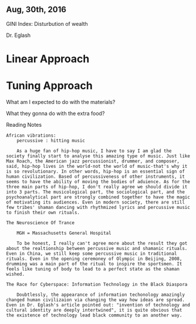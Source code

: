 Aug, 30th, 2016
---

GINI Index: Disturbution of wealth

Dr. Eglash

# Linear Approach

# Tuning Approach

What am I expected to do with the materials?

What they gonna do with the extra food?


Reading Notes

	African vibrations:
		percussive : hitting music

		As a huge fan of hip-hop music, I have to say I am glad the society finally start to analyse this amazing type of music. Just like Max Roach, the American jazz percussionist, drummer, and composer, said, hip-hop lives in the world-not the world of music-that's why it is so revolutionary. In other words, hip-hop is an essential sign of human civilization. Based of percussiveness of other instruments, it seems to have the ability of moving the bodies of aduience. As for the three main parts of hip-hop, I don't really agree we should divide it into 3 parts. The musicological part, the sociological part, and the psychoanalytical part are strongly combined together to have the magic of motivating its audiences. Even in modern society, there are still few tribes' shaman dancing with rhythmized lyrics and percussive music to finish their own rituals. 

	The Neuroscience Of Trance
		
		MGH = Massachusetts General Hospital

		To be honest, I really can't agree more about the result they got about the realtionship between percussive music and shamanic rituals. Even in China, we still keep some percussive music in traditional rituals. Even in the opening ceremoney of Olympic in Beijing, 2008, drumming was a main part of the ritual to inspire the sportsmen. It feels like tuning of body to lead to a perfect state as the shaman wished.

	The Race for Cyberspace: Information Technology in the Black Diaspora

		Doubtlessly, the appearance of information techonology amazingly changed human civilizaion via changing the way how ideas are spread. Even in Dr. Eglash's article pointed out: "invention of technology and cultural identity are deeply intertwined", it is quite obvious that the existence of technology lead black community to an another way. 























